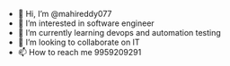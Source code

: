 - 👋 Hi, I’m @mahireddy077
- 👀 I’m interested in software engineer
- 🌱 I’m currently learning devops and automation testing
- 💞️ I’m looking to collaborate on IT
- 📫 How to reach me 9959209291

<!---
mahireddy077/mahireddy077 is a ✨ special ✨ repository because its `README.md` (this file) appears on your GitHub profile.
You can click the Preview link to take a look at your changes.
--->
